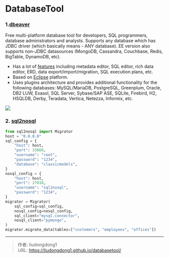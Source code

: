 # DatabaseTool


### 1.[dbeaver](https://github.com/dbeaver/dbeaver)

Free multi-platform database tool for developers, SQL programmers, database administrators and analysts.
Supports any database which has JDBC driver (which basically means - ANY database). EE version also supports non-JDBC datasources (MongoDB, Cassandra, Couchbase, Redis, BigTable, DynamoDB, etc).

- Has a lot of [features](https://github.com/dbeaver/dbeaver/wiki) including metadata editor, SQL editor, rich data editor, ERD, data export/import/migration, SQL execution plans, etc.
- Based on [Eclipse](https://wiki.eclipse.org/Rich_Client_Platform) platform.
- Uses plugins architecture and provides additional functionality for the following databases: MySQL/MariaDB, PostgreSQL, Greenplum, Oracle, DB2 LUW, Exasol, SQL Server, Sybase/SAP ASE, SQLite, Firebird, H2, HSQLDB, Derby, Teradata, Vertica, Netezza, Informix, etc.

![](https://lddpicture.oss-cn-beijing.aliyuncs.com/picture/image-20210322090704510.png)

### 2. [sql2nosql](https://github.com/facundopadilla/sql2nosql)

```python
from sql2nosql import Migrator
host = "0.0.0.0"
sql_config = {
    "host": host,
    "port": 33060,
    "username": "root",
    "password": "1234",
    "database": "classicmodels",
}
nosql_config = {
    "host": host,
    "port": 27018,
    "username": "sql2nosql",
    "password": "1234",
}
migrator = Migrator(
    sql_config=sql_config,
    nosql_config=nosql_config,
    sql_client="mysql.connector",
    nosql_client="pymongo",
)
migrator.migrate_data(tables=["customers", "employees", "offices"])
```



---

> 作者: liudongdong1  
> URL: https://liudongdong1.github.io/databasetool/  

